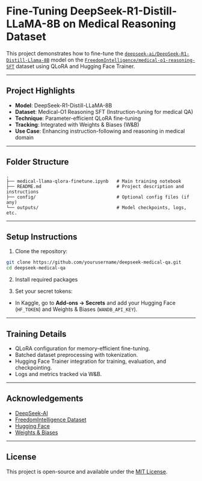 # Fine-Tuning DeepSeek-R1-Distill-LLaMA-8B on Medical Reasoning Dataset

This project demonstrates how to fine-tune the [`deepseek-ai/DeepSeek-R1-Distill-Llama-8B`](https://huggingface.co/deepseek-ai/DeepSeek-R1-Distill-Llama-8B) model on the [`FreedomIntelligence/medical-o1-reasoning-SFT`](https://huggingface.co/datasets/FreedomIntelligence/medical-o1-reasoning-SFT) dataset using QLoRA and Hugging Face Trainer.

---

## Project Highlights

-  **Model**: DeepSeek-R1-Distill-LLaMA-8B
-  **Dataset**: Medical-O1 Reasoning SFT (Instruction-tuning for medical QA)
-  **Technique**: Parameter-efficient QLoRA fine-tuning
-  **Tracking**: Integrated with Weights & Biases (W&B)
-  **Use Case**: Enhancing instruction-following and reasoning in medical domain

---

## Folder Structure

```
.
├── medical-llama-qlora-finetune.ipynb   # Main training notebook
├── README.md                            # Project description and instructions
├── config/                              # Optional config files (if any)
└── outputs/                             # Model checkpoints, logs, etc.
```

---

## Setup Instructions

1. Clone the repository:
```bash
git clone https://github.com/yourusername/deepseek-medical-qa.git
cd deepseek-medical-qa
```

2. Install required packages

3. Set your secret tokens:
- In Kaggle, go to **Add-ons → Secrets** and add your Hugging Face (`HF_TOKEN`) and Weights & Biases (`WANDB_API_KEY`).

---

## Training Details

- QLoRA configuration for memory-efficient fine-tuning.
- Batched dataset preprocessing with tokenization.
- Hugging Face Trainer integration for training, evaluation, and checkpointing.
- Logs and metrics tracked via W&B.

---

## Acknowledgements

- [DeepSeek-AI](https://huggingface.co/deepseek-ai)
- [FreedomIntelligence Dataset](https://huggingface.co/datasets/FreedomIntelligence/medical-o1-reasoning-SFT)
- [Hugging Face](https://huggingface.co)
- [Weights & Biases](https://wandb.ai)

---

## License

This project is open-source and available under the [MIT License](LICENSE).
